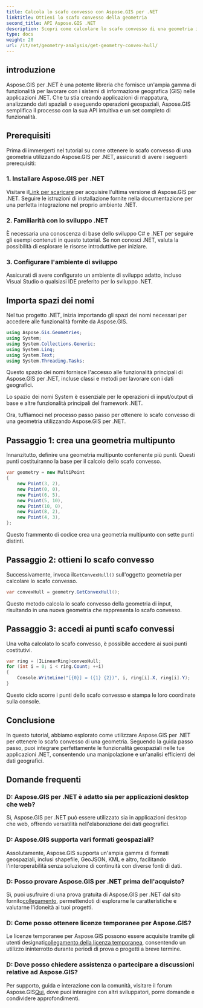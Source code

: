 ```yaml
---
title: Calcola lo scafo convesso con Aspose.GIS per .NET
linktitle: Ottieni lo scafo convesso della geometria
second_title: API Aspose.GIS .NET
description: Scopri come calcolare lo scafo convesso di una geometria in .NET utilizzando Aspose.GIS. Tutorial completo con esempi di codice e domande frequenti.
type: docs
weight: 20
url: /it/net/geometry-analysis/get-geometry-convex-hull/
---
```

## introduzione
Aspose.GIS per .NET è una potente libreria che fornisce un'ampia gamma di funzionalità per lavorare con i sistemi di informazione geografica (GIS) nelle applicazioni .NET. Che tu stia creando applicazioni di mappatura, analizzando dati spaziali o eseguendo operazioni geospaziali, Aspose.GIS semplifica il processo con la sua API intuitiva e un set completo di funzionalità.
## Prerequisiti
Prima di immergerti nel tutorial su come ottenere lo scafo convesso di una geometria utilizzando Aspose.GIS per .NET, assicurati di avere i seguenti prerequisiti:
### 1. Installare Aspose.GIS per .NET
 Visitare il[Link per scaricare](https://releases.aspose.com/gis/net/) per acquisire l'ultima versione di Aspose.GIS per .NET. Seguire le istruzioni di installazione fornite nella documentazione per una perfetta integrazione nel proprio ambiente .NET.
### 2. Familiarità con lo sviluppo .NET
È necessaria una conoscenza di base dello sviluppo C# e .NET per seguire gli esempi contenuti in questo tutorial. Se non conosci .NET, valuta la possibilità di esplorare le risorse introduttive per iniziare.
### 3. Configurare l'ambiente di sviluppo
Assicurati di avere configurato un ambiente di sviluppo adatto, incluso Visual Studio o qualsiasi IDE preferito per lo sviluppo .NET.

## Importa spazi dei nomi
Nel tuo progetto .NET, inizia importando gli spazi dei nomi necessari per accedere alle funzionalità fornite da Aspose.GIS.

```csharp
using Aspose.Gis.Geometries;
using System;
using System.Collections.Generic;
using System.Linq;
using System.Text;
using System.Threading.Tasks;
```
Questo spazio dei nomi fornisce l'accesso alle funzionalità principali di Aspose.GIS per .NET, incluse classi e metodi per lavorare con i dati geografici.

Lo spazio dei nomi System è essenziale per le operazioni di input/output di base e altre funzionalità principali del framework .NET.

Ora, tuffiamoci nel processo passo passo per ottenere lo scafo convesso di una geometria utilizzando Aspose.GIS per .NET.
## Passaggio 1: crea una geometria multipunto
Innanzitutto, definire una geometria multipunto contenente più punti. Questi punti costituiranno la base per il calcolo dello scafo convesso.
```csharp
var geometry = new MultiPoint
{
    new Point(3, 2),
    new Point(0, 0),
    new Point(6, 5),
    new Point(5, 10),
    new Point(10, 0),
    new Point(8, 2),
    new Point(4, 3),
};
```
Questo frammento di codice crea una geometria multipunto con sette punti distinti.
## Passaggio 2: ottieni lo scafo convesso
 Successivamente, invoca il`GetConvexHull()` sull'oggetto geometria per calcolare lo scafo convesso.
```csharp
var convexHull = geometry.GetConvexHull();
```
Questo metodo calcola lo scafo convesso della geometria di input, risultando in una nuova geometria che rappresenta lo scafo convesso.
## Passaggio 3: accedi ai punti scafo convessi
Una volta calcolato lo scafo convesso, è possibile accedere ai suoi punti costitutivi.
```csharp
var ring = (ILinearRing)convexHull;
for (int i = 0; i < ring.Count; ++i)
{
    Console.WriteLine("[{0}] = ({1} {2})", i, ring[i].X, ring[i].Y);
}
```
Questo ciclo scorre i punti dello scafo convesso e stampa le loro coordinate sulla console.

## Conclusione
In questo tutorial, abbiamo esplorato come utilizzare Aspose.GIS per .NET per ottenere lo scafo convesso di una geometria. Seguendo la guida passo passo, puoi integrare perfettamente le funzionalità geospaziali nelle tue applicazioni .NET, consentendo una manipolazione e un'analisi efficienti dei dati geografici.
## Domande frequenti
### D: Aspose.GIS per .NET è adatto sia per applicazioni desktop che web?
Sì, Aspose.GIS per .NET può essere utilizzato sia in applicazioni desktop che web, offrendo versatilità nell'elaborazione dei dati geografici.
### D: Aspose.GIS supporta vari formati geospaziali?
Assolutamente, Aspose.GIS supporta un'ampia gamma di formati geospaziali, inclusi shapefile, GeoJSON, KML e altro, facilitando l'interoperabilità senza soluzione di continuità con diverse fonti di dati.
### D: Posso provare Aspose.GIS per .NET prima dell'acquisto?
 Sì, puoi usufruire di una prova gratuita di Aspose.GIS per .NET dal sito fornito[collegamento](https://releases.aspose.com/), permettendoti di esplorarne le caratteristiche e valutarne l'idoneità ai tuoi progetti.
### D: Come posso ottenere licenze temporanee per Aspose.GIS?
 Le licenze temporanee per Aspose.GIS possono essere acquisite tramite gli utenti designati[collegamento della licenza temporanea](https://purchase.aspose.com/temporary-license/), consentendo un utilizzo ininterrotto durante periodi di prova o progetti a breve termine.
### D: Dove posso chiedere assistenza o partecipare a discussioni relative ad Aspose.GIS?
Per supporto, guida e interazione con la comunità, visitare il forum Aspose.GIS[Qui](https://forum.aspose.com/c/gis/33), dove puoi interagire con altri sviluppatori, porre domande e condividere approfondimenti.